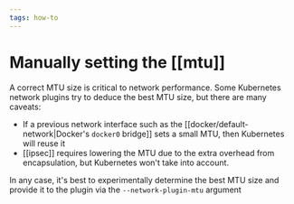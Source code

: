 ```yaml
---
tags: how-to
---
```


# Manually setting the [[mtu]]
A correct MTU size is critical to network performance. Some Kubernetes network plugins try to deduce the best MTU size, but there are many caveats:

* If a previous network interface such as the [[docker/default-network|Docker's `docker0` bridge]] sets a small MTU, then Kubernetes will reuse it
* [[ipsec]] requires lowering the MTU due to the extra overhead from encapsulation, but Kubernetes won't take into account.

In any case, it's best to experimentally determine the best MTU size and provide it to the plugin via the `--network-plugin-mtu` argument
